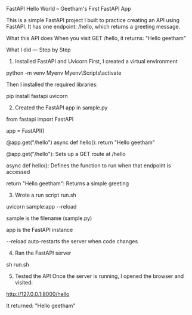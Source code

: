 FastAPI Hello World – Geetham's First FastAPI App

This is a simple FastAPI project I built to practice creating an API using FastAPI. It has one endpoint: /hello, which returns a greeting message.

What this API does
When you visit GET /hello, it returns:
"Hello geetham"

What I did — Step by Step

1. Installed FastAPI and Uvicorn
First, I created a virtual environment 

python -m venv Myenv
Myenv\Scripts\activate

Then I installed the required libraries:

pip install fastapi uvicorn

2. Created the FastAPI app in sample.py

from fastapi import FastAPI

app = FastAPI()

@app.get("/hello")
async def hello():
    return "Hello geetham"

@app.get("/hello"): Sets up a GET route at /hello

async def hello(): Defines the function to run when that endpoint is accessed

return "Hello geetham": Returns a simple greeting

3. Wrote a run script run.sh

uvicorn sample:app --reload

sample is the filename (sample.py)

app is the FastAPI instance

--reload auto-restarts the server when code changes 

4. Ran the FastAPI server

sh run.sh

5. Tested the API
Once the server is running, I opened the browser and visited:

http://127.0.0.1:8000/hello

 It returned:
 "Hello geetham"


